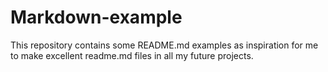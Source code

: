 # Markdown-example
This repository contains some README.md examples as inspiration for me to make excellent readme.md files in all my future projects.

